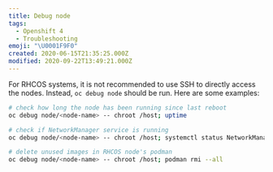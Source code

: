 ```yaml
---
title: Debug node
tags:
  - Openshift 4
  - Troubleshooting
emoji: "\U0001F9F0"
created: 2020-06-15T21:35:25.000Z
modified: 2020-09-22T13:49:21.000Z
---
```


For RHCOS systems, it is not recommended to use SSH to directly access the nodes.  Instead, `oc debug node` should be run.  Here are some examples:

```bash
# check how long the node has been running since last reboot
oc debug node/<node-name> -- chroot /host; uptime

# check if NetworkManager service is running
oc debug node/<node-name> -- chroot /host; systemctl status NetworkManager

# delete unused images in RHCOS node's podman
oc debug node/<node-name> -- chroot /host; podman rmi --all
```
